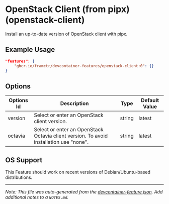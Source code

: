 
# OpenStack Client (from pipx) (openstack-client)

Install an up-to-date version of OpenStack client with pipx.

## Example Usage

```json
"features": {
    "ghcr.io/framctr/devcontainer-features/openstack-client:0": {}
}
```

## Options

| Options Id | Description | Type | Default Value |
|-----|-----|-----|-----|
| version | Select or enter an OpenStack client version. | string | latest |
| octavia | Select or enter an OpenStack Octavia client version. To avoid installation use "none". | string | latest |



## OS Support

This Feature should work on recent versions of Debian/Ubuntu-based distributions.


---

_Note: This file was auto-generated from the [devcontainer-feature.json](https://github.com/framctr/devcontainer-features/blob/main/src/openstack-client/devcontainer-feature.json).  Add additional notes to a `NOTES.md`._
